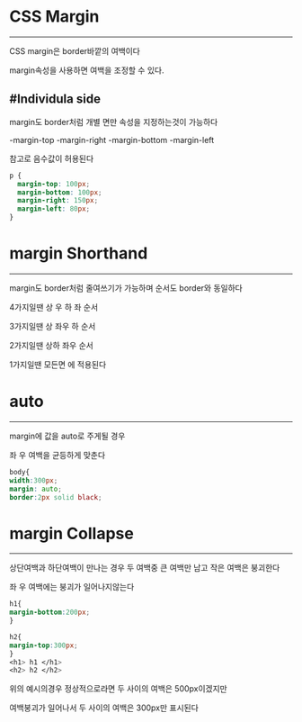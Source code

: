 # CSS Margin
------------------

CSS margin은 border바깥의 여백이다

margin속성을 사용하면 여백을 조정할 수 있다.

#Individula side
-------------------
margin도 border처럼 개별 면만 속성을 지정하는것이 가능하다

-margin-top
-margin-right
-margin-bottom
-margin-left

참고로 음수값이 허용된다

```CSS
p {
  margin-top: 100px;
  margin-bottom: 100px;
  margin-right: 150px;
  margin-left: 80px;
}
```

# margin Shorthand
---------------------

margin도 border처럼 줄여쓰기가 가능하며 순서도 border와 동일하다

4가지일땐 상 우 하 좌 순서

3가지일땐 상 좌우 하 순서

2가지일땐 상하 좌우 순서

1가지일땐 모든면 에 적용된다

# auto
--------------
margin에 값을 auto로 주게될 경우

좌 우 여백을 균등하게 맞춘다

```CSS
body{
width:300px;
margin: auto;
border:2px solid black;
```

# margin Collapse
-------------------
상단여백과 하단여백이 만나는 경우 두 여백중 큰 여백만 남고 작은 여백은 붕괴한다

좌 우 여백에는 붕괴가 일어나지않는다

```CSS
h1{
margin-bottom:200px;
}

h2{
margin-top:300px;
}
<h1> h1 </h1>
<h2> h2 </h2>
```

위의 예시의경우 정상적으로라면 두 사이의 여백은 500px이겠지만

여백붕괴가 일어나서 두 사이의 여백은 300px만 표시된다
